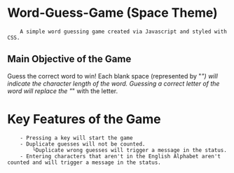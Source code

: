 # Word-Guess-Game (Space Theme)

```
    A simple word guessing game created via Javascript and styled with CSS.
```

## Main Objective of the Game
Guess the correct word to win!  Each blank space (represented by "_") will indicate the character length of the word. Guessing a correct letter of the word will replace the "_" with the letter. 

# Key Features of the Game
```
    - Pressing a key will start the game
    - Duplicate guesses will not be counted.
        └Duplicate wrong guesses will trigger a message in the status.
    - Entering characters that aren't in the English Alphabet aren't counted and will trigger a message in the status.
```